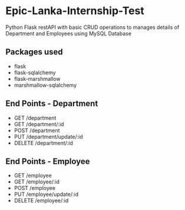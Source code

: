 # Epic-Lanka-Internship-Test
Python Flask restAPI with basic CRUD operations to manages details of Department and Employees using MySQL Database

## Packages used
* flask 
* flask-sqlalchemy
* flask-marshmallow 
* marshmallow-sqlalchemy 

## End Points - Department
* GET /department
* GET /department/:id
* POST /department
* PUT /department/update/:id
* DELETE /department/:id

## End Points - Employee
* GET /employee
* GET /employee/:id
* POST /employee
* PUT /employee/update/:id
* DELETE /employee/:id
